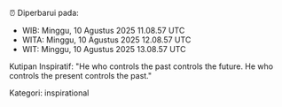 ⏰ Diperbarui pada:
- WIB: Minggu, 10 Agustus 2025 11.08.57 UTC
- WITA: Minggu, 10 Agustus 2025 12.08.57 UTC
- WIT: Minggu, 10 Agustus 2025 13.08.57 UTC

Kutipan Inspiratif:
"He who controls the past controls the future. He who controls the present controls the past."


Kategori: inspirational

